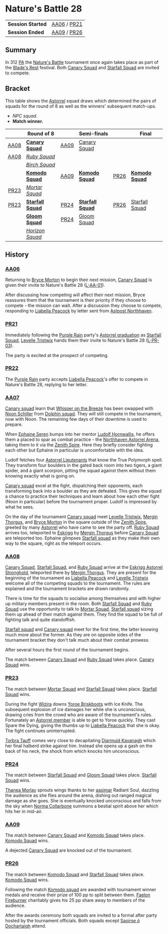 # Nature's Battle 28

|||
| --- | --- |
| **Session Started** | [AA06](../../sessions/AA06.md) / [PR21](../../sessions/PR21.md) | storyline.2
| **Session Ended** | [AA09](../../sessions/AA09.md) / [PR26](../../sessions/PR26.md) |

## Summary

In 312 [PA](../../history/calendars/astorian-calendar.md) the [Nature's Battle](../../mechanics/roleplay/natures-battle.md) tournament once again takes place as part of the [Blade's Rest](../../festivals/blades-rest.md) festival. Both [Canary Squad](../../organisations/government/astorrel/squads/canary-squad.md) and [Starfall Squad](../../organisations/government/astorrel/squads/starfall-squad.md) are invited to compete.

## Bracket

This table shows the [Astorrel](../../organisations/government/astorrel/astorrel.md) squad draws which determined the pairs of squads for the round of 8 as well as the winners' subsequent match-ups.

- *NPC squad.*
- **Match winner.**

|| Round of 8 || Semi-finals || Final |
|:---:| --- |:---:| --- |:---:| --- |
| [AA08](../../sessions/AA08.md) | **[Canary Squad](../../organisations/government/astorrel/squads/canary-squad.md)** | [AA09](../../sessions/AA09.md) | [Canary Squad](../../organisations/government/astorrel/squads/canary-squad.md) |
| [AA08](../../sessions/AA08.md) | *[Ruby Squad](../../organisations/government/astorrel/squads/ruby-squad.md)* |
|| *[Birch Squad](../../organisations/government/astorrel/squads/birch-squad.md)* |
|| **[Komodo Squad](../../organisations/government/astorrel/squads/komodo-squad.md)** | [AA09](../../sessions/AA09.md) | **[Komodo Squad](../../organisations/government/astorrel/squads/komodo-squad.md)** | [PR26](../../sessions/PR26.md) | **[Komodo Squad](../../organisations/government/astorrel/squads/komodo-squad.md)** |
| [PR23](../../sessions/PR23.md) | *[Mortar Squad](../../organisations/government/astorrel/squads/mortar-squad.md)* |
| [PR23](../../sessions/PR23.md) | **[Starfall Squad](../../organisations/government/astorrel/squads/starfall-squad.md)** | [PR24](../../sessions/PR24.md) | **[Starfall Squad](../../organisations/government/astorrel/squads/starfall-squad.md)** | [PR26](../../sessions/PR26.md) | [Starfall Squad](../../organisations/government/astorrel/squads/starfall-squad.md) |
|| **[Gloom Squad](../../organisations/government/astorrel/squads/gloom-squad.md)** | [PR24](../../sessions/PR24.md) | [Gloom Squad](../../organisations/government/astorrel/squads/gloom-squad.md) |
|| *[Horizon Squad](../../organisations/government/astorrel/squads/horizon-squad.md)* |

## History

### [AA06](../../sessions/AA06.md)

Returning to [Bryce Morton](../../characters/bryce-morton.md) to begin their next mission, [Canary Squad](../../organisations/government/astorrel/squads/canary-squad.md) is given their invite to Nature's Battle 28 ([L-AA-01](../../letters/L-AA-01.md)).

After discussing how competing will affect their next mission, Bryce reassures them that the tournament is their priority if they choose to compete - the mission can wait. After a discussion they choose to compete, responding to [Liabella Peacock](../../characters/liabella-peacock.md) by letter sent from [Astpost Northhaven](../../places/buildings/shops/astpost-northhaven.md).

### [PR21](../../sessions/PR21.md)

Immediately following the [Purple Rain](../../campaigns/C1-purple-rain.md) party's [Astorrel graduation](astorrel-graduation.md) as [Starfall Squad](../../organisations/government/astorrel/squads/starfall-squad.md), [Levelle Tristwix](../../characters/levelle-tristwix.md) hands them their invite to Nature's Battle 28 ([L-PR-03](../../letters/L-PR-03.md)).

The party is excited at the prospect of competing.

### [PR22](../../sessions/PR22.md)

The [Purple Rain](../../campaigns/C1-purple-rain.md) party accepts [Liabella Peacock](../../characters/liabella-peacock.md)'s offer to compete in Nature's Battle 28, replying to her letter.

### [AA07](../../sessions/AA07.md)

[Canary squad](../../organisations/government/astorrel/squads/canary-squad.md) learn that [Whisper on the Breeze](../../characters/whisper-on-the-breeze.md) has been swapped with [Noon Schiller](../../characters/noon-schiller.md) from [Dolphin squad](../../organisations/government/astorrel/squads/dolphin-squad.md). They will still compete in the tournament, now with Noon. The remaining few days of their downtime is used to prepare.

When [Ephaine Seren](../../characters/ephaine-seren.md) bumps into her mentor [Ludolf Hornwallis](../../characters/ludolf-hornwallis.md), he offers them a placed to spar as combat practice - the [Northhaven Astorrel Arena](../../places/buildings/northhaven-astorrel-arena.md), taking them to it via the [Zenith Spire](../../places/buildings/zenith-spire.md). Here they briefly consider fighting each other but Ephaine in particular is uncomfortable with the idea.

Ludolf fetches four [Astorrel Lieutenants](../../organisations/government/astorrel/ranks/astorrel-lieutenant.md) that know the True Polymorph spell. They transform four boulders in the gated back room into two tigers, a giant spider, and a giant scorpion, pitting the squad against them without them knowing exactly what is going on.

[Canary squad](../../organisations/government/astorrel/squads/canary-squad.md) excel at the fight, dispatching their opponents, each transforming back into a boulder as they are defeated. This gives the squad a chance to practice their techniques and learn about how each other fight (Noon in particular) before the tournament proper. Ludolf is impressed by what he sees.

On the day of the tournament [Canary squad](../../organisations/government/astorrel/squads/canary-squad.md) meet [Levelle Tristwix](../../characters/levelle-tristwix.md), [Mergin Thorgus](../../characters/mergin-thorgus.md), and [Bryce Morton](../../characters/bryce-morton.md) in the square outside of the [Zenith Spire](../../places/buildings/zenith-spire.md), greeted by many [Astorrel](../../organisations/government/astorrel/astorrel.md) who have came to see the party off. [Ruby Squad](../../organisations/government/astorrel/squads/ruby-squad.md) arrives too, teleported to [Eskrigg](../../places/cities/eskrigg.md) by [Mergin Thorgus](../../characters/mergin-thorgus.md) before [Canary Squad](../../organisations/government/astorrel/squads/canary-squad.md) are teleported too. Ephaine glimpses [Starfall squad](../../organisations/government/astorrel/squads/starfall-squad.md) as they make their own way to the square, right as the teleport occurs.

### [AA08](../../sessions/AA08.md)

[Canary Squad](../../organisations/government/astorrel/squads/canary-squad.md), [Starfall Squad](../../organisations/government/astorrel/squads/starfall-squad.md), and [Ruby Squad](../../organisations/government/astorrel/squads/ruby-squad.md) arrive at the [Eskrigg Astorrel Stronghold](../../places/strongholds/eskrigg-astorrel-stronghold.md), teleported there by [Mergin Thorgus](../../characters/mergin-thorgus.md). They are present for the beginning of the tournament as [Liabella Peacock](../../characters/liabella-peacock.md) and [Levelle Tristwix](../../characters/levelle-tristwix.md) welcome all of the competing squads to the tournament. The rules are explained and the tournament brackets are drawn randomly.

There is time for the squads to socialise among themselves and with higher up military members present in the room. Both [Starfall Squad](../../organisations/government/astorrel/squads/starfall-squad.md) and [Ruby Squad](../../organisations/government/astorrel/squads/ruby-squad.md) use the opportunity to talk to [Mortar Squad](../../organisations/government/astorrel/squads/mortar-squad.md), [Starfall squad](../../organisations/government/astorrel/squads/starfall-squad.md) sizing them up ahead of their match against them. They find the squad to be full of fighting talk and quite standoffish.

[Starfall squad](../../organisations/government/astorrel/squads/starfall-squad.md) and [Canary squad](../../organisations/government/astorrel/squads/canary-squad.md) meet for the first time, the latter knowing much more about the former. As they are on opposite sides of the tournament bracket they don't talk much about their combat prowess.

After several hours the first round of the tournament begins.

The match between [Canary Squad](../../organisations/government/astorrel/squads/canary-squad.md) and [Ruby Squad](../../organisations/government/astorrel/squads/ruby-squad.md) takes place. [Canary Squad](../../organisations/government/astorrel/squads/canary-squad.md) wins.

### [PR23](../../sessions/PR23.md)

The match between [Mortar Squad](../../organisations/government/astorrel/squads/mortar-squad.md) and [Starfall Squad](../../organisations/government/astorrel/squads/starfall-squad.md) takes place. [Starfall Squad](../../organisations/government/astorrel/squads/starfall-squad.md) wins.

During the fight [Wizira](../../characters/wizira.md) downs [Yoroe Briskboots](../../characters/yoroe-briskboots.md) with Ice Knife. The subsequent explosion of ice damages her while she is unconscious, drawing cries from the crowd who are aware of the tournament's rules. Fortunately an [Astorrel member](../../organisations/government/astorrel/ranks/astorrel-member.md) is able to get to Yoroe quickly. They cast Spare the Dying, giving the thumbs up to [Liabella Peacock](../../characters/liabella-peacock.md) that she is okay. The fight continues uninterrupted.

[Torbra Tauff](../../characters/torbra-tauff.md) comes very close to decapitating [Diarmuid Kavanagh](../../characters/diarmuid-kavanagh.md) which her final halberd strike against him. Instead she opens up a gash on the back of his neck, the shock from which knocks him unconscious.

### [PR24](../../sessions/PR24.md)

The match between [Starfall Squad](../../organisations/government/astorrel/squads/starfall-squad.md) and [Gloom Squad](../../organisations/government/astorrel/squads/gloom-squad.md) takes place. [Starfall Squad](../../organisations/government/astorrel/squads/starfall-squad.md) wins.

[Thanea Morlay](../../characters/thanea-morlay.md) sprouts wings thanks to her [aasimar](../../lineages/aasimar.md) Radiant Soul, dazzling the audience as she flies around the arena, dishing out ranged magical damage as she goes. She is eventually knocked unconscious and falls from the sky when [Norma Collarbone](../../characters/norma-collarbone.md) summons a bestial spirit above her which hits her in mid-air.

### [AA09](../../sessions/AA09.md)

The match between [Canary Squad](../../organisations/government/astorrel/squads/canary-squad.md) and [Komodo Squad](../../organisations/government/astorrel/squads/komodo-squad.md) takes place. [Komodo Squad](../../organisations/government/astorrel/squads/komodo-squad.md) wins.

A dejected [Canary Squad](../../organisations/government/astorrel/squads/canary-squad.md) are knocked out of the tournament.

### [PR26](../../sessions/PR26.md)

The match between [Komodo Squad](../../organisations/government/astorrel/squads/komodo-squad.md) and [Starfall Squad](../../organisations/government/astorrel/squads/starfall-squad.md) takes place. [Komodo Squad](../../organisations/government/astorrel/squads/komodo-squad.md) wins.

Following the match [Komodo squad](../../organisations/government/astorrel/squads/komodo-squad.md) are awarded with tournament winner medals and receive their prize of 100 pp to split between them. [Faelon Fireburner](../../characters/faelon-fireburner.md) charitably gives his 25 pp share away to members of the audience.

After the awards ceremony both squads are invited to a formal after party hosted by the tournament officials. Both squads except [Saoirse ó Dochartaigh](../../characters/saoirse-o-dochartaigh.md) attend.
